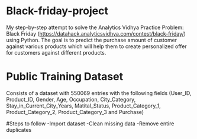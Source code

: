 # Black-friday-project

My step-by-step attempt to solve the Analytics Vidhya Practice Problem: Black Friday (https://datahack.analyticsvidhya.com/contest/black-friday/) using Python. The goal is to predict the purchase amount of customer against various products which will help them to create personalized offer for customers against different products.

# Public Training Dataset
Consists of a dataset with 550069 entries with the following fields (User_ID, Product_ID, Gender, Age, Occupation, City_Category, Stay_in_Current_City_Years, Matital_Status, Product_Category_1, Product_Category_2, Product_Category_3 and Purchase)


#Steps to follow
-Import dataset
-Clean missing data
-Remove entire duplicates
